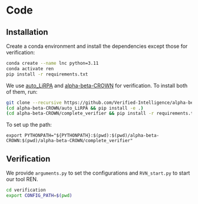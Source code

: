 # Code

## Installation

Create a conda environment and install the dependencies except those for verification:
```bash
conda create --name lnc python=3.11
conda activate ren
pip install -r requirements.txt
```

We use [auto_LiRPA](https://github.com/Verified-Intelligence/auto_LiRPA.git) and [alpha-beta-CROWN](https://github.com/Verified-Intelligence/alpha-beta-CROWN.git) for verification. To install both of them, run:
```bash
git clone --recursive https://github.com/Verified-Intelligence/alpha-beta-CROWN.git
(cd alpha-beta-CROWN/auto_LiRPA && pip install -e .)
(cd alpha-beta-CROWN/complete_verifier && pip install -r requirements.txt)
```

To set up the path:
```
export PYTHONPATH="${PYTHONPATH}:$(pwd):$(pwd)/alpha-beta-CROWN:$(pwd)/alpha-beta-CROWN/complete_verifier"
```

## Verification
We provide `arguments.py` to set the configurations and `RVN_start.py` to start our tool REN. 

```bash
cd verification
export CONFIG_PATH=$(pwd)

```

